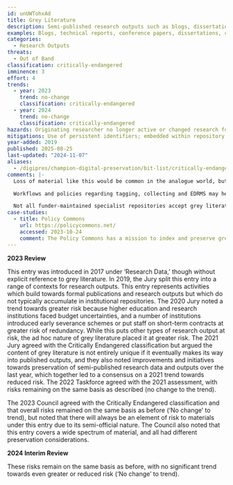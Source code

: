 ```yaml
---
id: unUWTohxAd
title: Grey Literature
description: Semi-published research outputs such as blogs, dissertations, informal conference papers or commissioned reports which are not formally published but which can contain original and insightful contributions within scholarly communications. This entry covers a wide spectrum of very diverse types of materials which all have different preservation considerations.
examples: Blogs, technical reports, conference papers, dissertations, commercial research
categories:
  - Research Outputs
threats:
  - Out of Band
classification: critically-endangered
imminence: 3
effort: 4
trends:
  - year: 2023
    trend: no-change
    classification: critically-endangered
  - year: 2024
    trend: no-change
    classification: critically-endangered
hazards: Originating researcher no longer active or changed research focus; staff on temporary contracts; dependence on single student or staff member; weak or fluid institutional commitment to subject matter; weak institutional commitment to data sharing; uncertainty over IPR or the presence of orphaned works; encryption; lack of recognition; non-disclosure agreements
mitigations: Use of persistent identifiers; embedded within repository infrastructure; quality assurance
year-added: 2019
published: 2025-08-25
last-updated: "2024-11-07"
aliases:
  - /digipres/champion-digital-preservation/bit-list/critically-endangered/bitlist-grey-literature
comments: |-
  Loss of material like this would be common in the analogue world, but in the digital age, we have the capacity and perhaps something of a responsibility to ensure that it is captured: more of an opportunity lost to extend the available research resource. The ADS’s Grey Literature Library demonstrates what could be done if information architectures are deployed to mirror and extend professional practice.

  Workflows and policies regarding tagging, collecting and EDRMS may help protect such data into the future. Past materials are almost certainly partially lost.

  Not all funder-maintained specialist repositories accept grey literature for long-term storage (e.g., UKRI-NERC EDS). These are redirected to generic open data repositories such as Zenodo which mint DOIs but do not offer data quality assurance for different data types.
case-studies:
  - title: Policy Commons
    url: https://policycommons.net/
    accessed: 2023-10-24
    comment: The Policy Commons has a mission to index and preserve grey literature from IGOs, NGOs, think tanks, governments and, to date, indexing and preserving around 4 million items from c.11,000 institutions from across the world.
---
```

**2023 Review**

This entry was introduced in 2017 under ‘Research Data,’ though without explicit reference to grey literature. In 2019, the Jury split this entry into a range of contexts for research outputs. This entry represents activities which build towards formal publications and research outputs but which do not typically accumulate in institutional repositories. The 2020 Jury noted a trend towards greater risk because higher education and research institutions faced budget uncertainties, and a number of institutions introduced early severance schemes or put staff on short-term contracts at greater risk of redundancy. While this puts other types of research output at risk, the ad hoc nature of grey literature placed it at greater risk. The 2021 Jury agreed with the Critically Endangered classification but argued the content of grey literature is not entirely unique if it eventually makes its way into published outputs, and they also noted improvements and initiatives towards preservation of semi-published research data and outputs over the last year, which together led to a consensus on a 2021 trend towards reduced risk. The 2022 Taskforce agreed with the 2021 assessment, with risks remaining on the same basis as described (no change to the trend).

The 2023 Council agreed with the Critically Endangered classification and that overall risks remained on the same basis as before (‘No change’ to trend), but noted that there will always be an element of risk to materials under this entry due to its semi-official nature. The Council also noted that this entry covers a wide spectrum of material, and all had different preservation considerations.

**2024 Interim Review**

These risks remain on the same basis as before, with no significant trend towards even greater or reduced risk (‘No change’ to trend).

